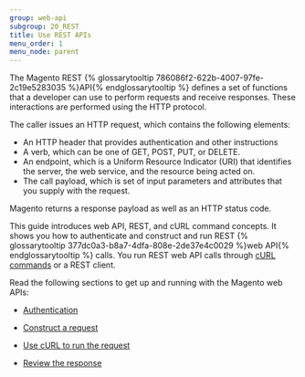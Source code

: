 ```yaml
---
group: web-api
subgroup: 20_REST
title: Use REST APIs
menu_order: 1
menu_node: parent
---
```


The Magento REST {% glossarytooltip 786086f2-622b-4007-97fe-2c19e5283035 %}API{% endglossarytooltip %} defines a set of functions that a developer can use to perform requests and receive responses. These interactions are performed using the HTTP protocol.

The caller issues an HTTP request, which contains the following elements:

* An HTTP header that provides authentication and other instructions
* A verb, which can be one of GET, POST, PUT, or DELETE.
* An endpoint, which is a Uniform Resource Indicator (URI) that identifies the server, the web service, and the resource being acted on.
* The call payload, which is set of input parameters and attributes that you supply with the request.

Magento returns a response payload as well as an HTTP status code.

This guide introduces web API, REST, and cURL command concepts. It shows you how to authenticate and construct and run REST {% glossarytooltip 377dc0a3-b8a7-4dfa-808e-2de37e4c0029 %}web API{% endglossarytooltip %} calls. You run REST web API calls through <a href="{{ page.baseurl }}/get-started/gs-curl.html">cURL commands</a> or a REST client.


Read the following sections to get up and running with the Magento web APIs:

<ul>
   <li>
      <p>
         <a href="{{ page.baseurl }}/get-started/authentication/gs-authentication.html"> Authentication</a>
      </p>
   </li>
   <li>
      <p>
         <a href="{{ page.baseurl }}/get-started/gs-web-api-request.html">Construct a request</a>
      </p>
   </li>
   <li>
      <p>
         <a href="{{ page.baseurl }}/get-started/gs-curl.html">Use cURL to run the request</a>
      </p>
   </li>
   <li>
      <p>
         <a href="{{ page.baseurl }}/get-started/gs-web-api-response.html">Review the response</a>
      </p>
   </li>

</ul>

   <!--
      <li>
         <p>
            <a href="{{ page.baseurl }}/get-started/soap/soap-web-api-calls.html">SOAP web API calls</a>
         </p>
      </li>
      -->
